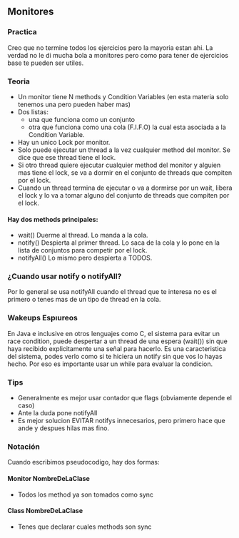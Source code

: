 ## Monitores 

### Practica
Creo que no termine todos los ejercicios pero la mayoria estan ahi. La verdad no le di mucha bola a monitores pero como para tener de ejercicios base te pueden ser utiles.

### Teoria 
- Un monitor tiene N methods y Condition Variables (en esta materia solo tenemos una pero pueden haber mas)
- Dos listas: 
    - una que funciona como un conjunto
    - otra que funciona como una cola (F.I.F.O) la cual esta asociada a la Condition Variable.
- Hay un unico Lock por monitor. 
- Solo puede ejecutar un thread a la vez cualquier method del monitor. Se dice que ese thread tiene el lock. 
- Si otro thread quiere ejecutar cualquier method del monitor y alguien mas tiene el lock, se va a dormir en el conjunto de threads que compiten por el lock.
- Cuando un thread termina de ejecutar o va a dormirse por un wait, libera el lock y lo va a tomar alguno del conjunto de threads que compiten por el lock.  

#### Hay dos methods principales: 
- wait() Duerme al thread. Lo manda a la cola. 
- notify() Despierta al primer thread. Lo saca de la cola y lo pone en la lista de conjuntos para competir por el lock. 
- notifyAll() Lo mismo pero despierta a TODOS.

### ¿Cuando usar notify o notifyAll?
Por lo general se usa notifyAll cuando el thread que te interesa no es el primero o tenes mas de un tipo de thread en la cola. 

### Wakeups Espıureos
En Java e inclusive en otros lenguajes como C, el sistema para evitar un race condition, puede despertar a un thread de una espera (wait()) sin que haya recibido explicitamente una señal para hacerlo.
Es una caracteristica del sistema, podes verlo como si te hiciera un notify sin que vos lo hayas hecho. Por eso es importante usar un while para evaluar la condicion.

### Tips
- Generalmente es mejor usar contador que flags (obviamente depende el caso)
- Ante la duda pone notifyAll
- Es mejor solucion EVITAR notifys innecesarios, pero primero hace que ande y despues hilas mas fino. 

### Notación
Cuando escribimos pseudocodigo, hay dos formas: 
#### Monitor NombreDeLaClase
- Todos los method ya son tomados como sync
#### Class NombreDeLaClase
- Tenes que declarar cuales methods son sync
